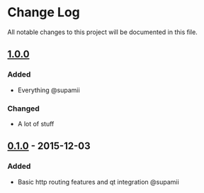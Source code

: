 # Change Log
All notable changes to this project will be documented in this file.

## [1.0.0]
### Added
- Everything @supamii

### Changed
- A lot of stuff

## [0.1.0] - 2015-12-03
### Added
- Basic http routing features and qt integration @supamii

[Unreleased]: https://github.com/olivierlacan/keep-a-changelog/compare/v0.3.0...HEAD
[1.0.0]: https://github.com/olivierlacan/keep-a-changelog/compare/v0.2.0...v0.3.0
[0.1.0]: https://github.com/olivierlacan/keep-a-changelog/compare/v0.2.0...v0.3.0
